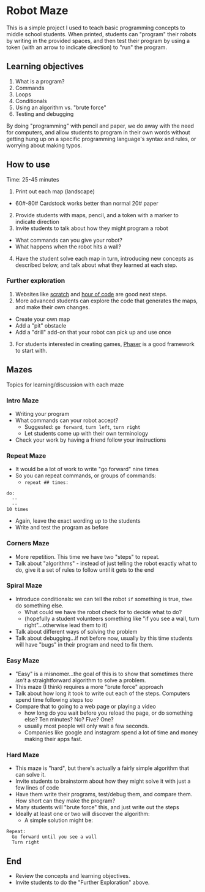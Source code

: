 # Robot Maze

This is a simple project I used to teach basic programming concepts to middle school students. When printed, students can "program" their robots by writing in the provided spaces, and then test their program by using a token (with an arrow to indicate direction) to "run" the program.

## Learning objectives

1. What is a program?
2. Commands
3. Loops
4. Conditionals
5. Using an algorithm vs. "brute force"
6. Testing and debugging

By doing "programming" with pencil and paper, we do away with the need for computers, and allow students to program in their own words without getting hung up on a specific programming language's syntax and rules, or worrying about making typos.

## How to use

Time: 25-45 minutes

1. Print out each map (landscape)
  - 60#-80# Cardstock works better than normal 20# paper
2. Provide students with maps, pencil, and a token with a marker to indicate direction
3. Invite students to talk about how they might program a robot
  - What commands can you give your robot?
  - What happens when the robot hits a wall?
4. Have the student solve each map in turn, introducing new concepts as described below, and talk about what they learned at each step.

### Further exploration

1. Websites like [scratch](https://scratch.mit.edu/) and [hour of code](https://hourofcode.com/us) are good next steps.
2. More advanced students can explore the code that generates the maps, and make their own changes.
  - Create your own map
  - Add a "pit" obstacle
  - Add a "drill" add-on that your robot can pick up and use once
3. For students interested in creating games, [Phaser](https://phaser.io/) is a good framework to start with.

## Mazes

Topics for learning/discussion with each maze

### Intro Maze

- Writing your program
- What commands can your robot accept?
  - Suggested: `go forward`, `turn left`, `turn right`
  - Let students come up with their own terminology
- Check your work by having a friend follow your instructions

### Repeat Maze

- It would be a lot of work to write "go forward" nine times
- So you can repeat commands, or groups of commands:
  - `repeat ## times:`
```
do:
  --
  --
10 times
```
  - Again, leave the exact wording up to the students
- Write and test the program as before

### Corners Maze

- More repetition. This time we have two "steps" to repeat.
- Talk about "algorithms" - instead of just telling the robot exactly what to do, give it a set of rules to follow until it gets to the end

### Spiral Maze
- Introduce conditionals: we can tell the robot `if` something is true, `then` do something else.
  - What could we have the robot check for to decide what to do?
  - (hopefully a student volunteers something like "if you see a wall, turn right"...otherwise lead them to it)
- Talk about different ways of solving the problem
- Talk about debugging...if not before now, usually by this time students will have "bugs" in their program and need to fix them.

### Easy Maze
- "Easy" is a misnomer...the goal of this is to show that sometimes there *isn't* a straightforward algorithm to solve a problem.
- This maze (I think) requires a more "brute force" approach
- Talk about how long it took to write out each of the steps. Computers spend time following steps too
- Compare that to going to a web page or playing a video
  - how long do you wait before you reload the page, or do something else? Ten minutes? No? Five? One?
  - usually most people will only wait a few seconds.
  - Companies like google and instagram spend a lot of time and money making their apps fast.

### Hard Maze
- This maze is "hard", but there's actually a fairly simple algorithm that can solve it.
- Invite students to brainstorm about how they might solve it with just a few lines of code
- Have them write their programs, test/debug them, and compare them. How short can they make the program?
- Many students will "brute force" this, and just write out the steps
- Ideally at least one or two will discover the algorithm:
  - A simple solution might be:
```
Repeat:
  Go forward until you see a wall
  Turn right
```

## End

- Review the concepts and learning objectives.
- Invite students to do the "Further Exploration" above.
